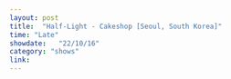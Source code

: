 ```yaml
---
layout: post
title:  "Half-Light - Cakeshop [Seoul, South Korea]"
time: "Late"
showdate:   "22/10/16"
category: "shows"
link: 
---
```

